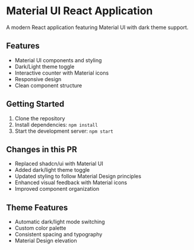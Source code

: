 # Material UI React Application

A modern React application featuring Material UI with dark theme support.

## Features

- Material UI components and styling
- Dark/Light theme toggle
- Interactive counter with Material icons
- Responsive design
- Clean component structure

## Getting Started

1. Clone the repository
2. Install dependencies: `npm install`
3. Start the development server: `npm start`

## Changes in this PR

- Replaced shadcn/ui with Material UI
- Added dark/light theme toggle
- Updated styling to follow Material Design principles
- Enhanced visual feedback with Material icons
- Improved component organization

## Theme Features

- Automatic dark/light mode switching
- Custom color palette
- Consistent spacing and typography
- Material Design elevation
